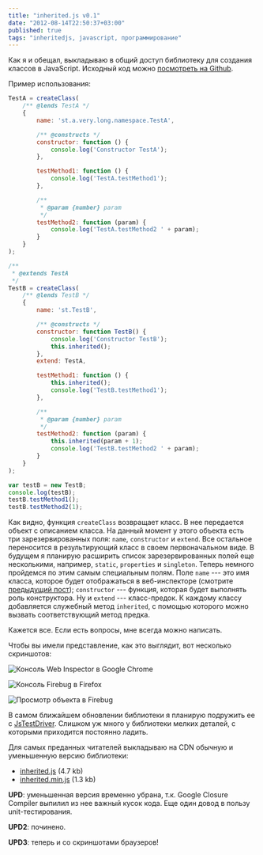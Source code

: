 ```yaml
---
title: "inherited.js v0.1"
date: "2012-08-14T22:50:37+03:00"
published: true
tags: "inheritedjs, javascript, программирование"
---
```


Как я и обещал, выкладываю в общий доступ библиотеку для создания классов в JavaScript. Исходный код можно [посмотреть на Github](https://github.com/dikmax/inheritedjs). 

Пример использования:

~~~~~javascript
TestA = createClass(
    /** @lends TestA */
    {
        name: 'st.a.very.long.namespace.TestA',

        /** @constructs */
        constructor: function () {
            console.log('Constructor TestA');
        },

        testMethod1: function () {
            console.log('TestA.testMethod1');
        },

        /**
         * @param {number} param
         */
        testMethod2: function (param) {
            console.log('TestA.testMethod2 ' + param);
        }
    }
);

/**
 * @extends TestA
 */
TestB = createClass(
    /** @lends TestB */
    {
        name: 'st.TestB',

        /** @constructs */
        constructor: function TestB() {
            console.log('Constructor TestB');
            this.inherited();
        },
        extend: TestA,

        testMethod1: function () {
            this.inherited();
            console.log('TestB.testMethod1');
        },

        /**
         * @param {number} param
         */
        testMethod2: function (param) {
            this.inherited(param + 1);
            console.log('TestB.testMethod2 ' + param);
        }
    }
);

var testB = new TestB;
console.log(testB);
testB.testMethod1();
testB.testMethod2(1);
~~~~~

Как видно, функция `createClass` возвращает класс. В нее передается объект с описанием класса. На данный момент у этого объекта есть три зарезервированных поля: `name`, `constructor` и `extend`. Все остальное переносится в результирующий класс в своем первоначальном виде. В будущем я планирую расширить список зарезервированных полей еще несколькими, например, `static`, `properties` и `singleton`.
Теперь немного пройдемся по этим самым специальным полям. Поле `name` --- это имя класса, которое будет отображаться в веб-инспекторе (смотрите [предыдущий пост](http://dikmax.name/post/inheritedjsnames)); `constructor` --- функция, которая будет выполнять роль конструктора. Ну и `extend` --- класс-предок. К каждому классу добавляется служебный метод `inherited`, с помощью которого можно вызвать соответствующий метод предка.

Кажется все. Если есть вопросы, мне всегда можно написать.

Чтобы вы имели представление, как это выглядит, вот несколько скриншотов:

![Консоль Web Inspector в Google Chrome](http://c358655.r55.cf1.rackcdn.com/inheritedjs01chrome.png)

![Консоль Firebug в Firefox](http://c358655.r55.cf1.rackcdn.com/inheritedjs01firebug.png)

![Просмотр объекта в Firebug](http://c358655.r55.cf1.rackcdn.com/inheritedjs01firebug2.png)

В самом ближайшем обновлении библиотеки я планирую подружить ее с [JsTestDriver](http://code.google.com/p/js-test-driver/). Слишком уж много у библиотеки мелких деталей, с которыми приходится постоянно ладить.

Для самых преданных читателей выкладываю на CDN обычную и уменьшенную версию библиотеки:

* [inherited.js](http://c420808.r8.cf1.rackcdn.com/inherited.js) (4.7 kb)
* [inherited.min.js](http://c420808.r8.cf1.rackcdn.com/inherited.min.js) (1.3 kb)

**UPD**: уменьшенная версия временно убрана, т.к. Google Closure Compiler выпилил из нее важный кусок кода. Еще один довод в пользу unit-тестирования.

**UPD2**: починено.

**UPD3**: теперь и со скриншотами браузеров!